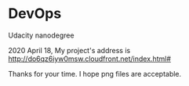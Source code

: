 # DevOps
Udacity nanodegree

2020 April 18, My project's address is http://do6qz6iyw0msw.cloudfront.net/index.html#

Thanks for your time. I hope png files are acceptable.
